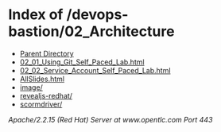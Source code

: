 <!DOCTYPE HTML PUBLIC "-//W3C//DTD HTML 3.2 Final//EN">
<html>
 <head>
  <title>Index of /devops-bastion</title>
 </head>
 <body>
<h1>Index of /devops-bastion/02_Architecture</h1>
<ul><li><a href="/devops-bastion"> Parent Directory</a></li>
<li><a href="02_01_Using_Git_Self_Paced_Lab.html"> 02_01_Using_Git_Self_Paced_Lab.html</a></li>
<li><a href="02_02_Service_Account_Self_Paced_Lab.html"> 02_02_Service_Account_Self_Paced_Lab.html</a></li>
<li><a href="AllSlides.html"> AllSlides.html</a></li>
<li><a href="image/"> image/</a></li>
<li><a href="revealjs-redhat/"> revealjs-redhat/</a></li>
<li><a href="scormdriver/"> scormdriver/</a></li>
</ul>
<address>Apache/2.2.15 (Red Hat) Server at www.opentlc.com Port 443</address>
</body></html>
